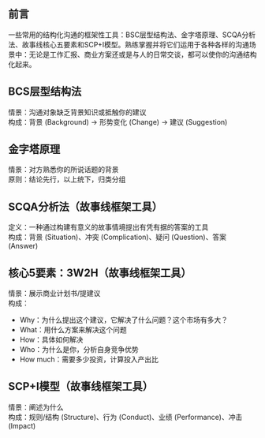 ## 前言
一些常用的结构化沟通的框架性工具：BSC层型结构法、金字塔原理、SCQA分析法、故事线核心五要素和SCP+I模型。熟练掌握并将它们运用于各种各样的沟通场景中：无论是工作汇报、商业方案还或是与人的日常交谈，都可以使你的沟通结构化起来。
## BCS层型结构法
情景：沟通对象缺乏背景知识或抵触你的建议  
构成：背景 (Background) -> 形势变化 (Change) -> 建议 (Suggestion)
## 金字塔原理
情景：对方熟悉你的所说话题的背景  
原则：结论先行，以上统下，归类分组
## SCQA分析法（故事线框架工具）
定义：一种通过构建有意义的故事情境提出有凭有据的答案的工具  
构成：背景 (Situation)、冲突 (Complication)、疑问 (Question)、答案 (Answer)
## 核心5要素：3W2H（故事线框架工具）
情景：展示商业计划书/提建议  
构成：
- Why：为什么提出这个建议，它解决了什么问题？这个市场有多大？
- What：用什么方案来解决这个问题
- How：具体如何解决
- Who：为什么是你，分析自身竞争优势
- How much：需要多少投资，计算投入产出比
## SCP+I模型（故事线框架工具）
情景：阐述为什么  
构成：规则/结构 (Structure)、行为 (Conduct)、业绩 (Performance)、冲击 (Impact)
